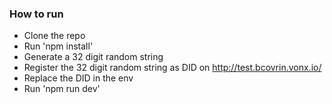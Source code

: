### How to run

- Clone the repo
- Run 'npm install'
- Generate a 32 digit random string
- Register the 32 digit random string as DID on http://test.bcovrin.vonx.io/
- Replace the DID in the env 
- Run 'npm run dev'
